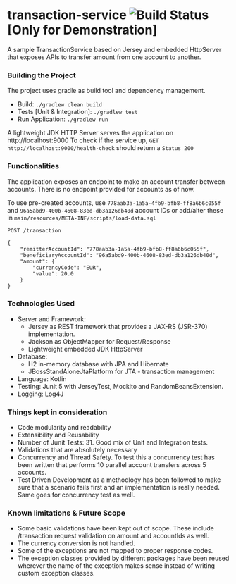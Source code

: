 # transaction-service ![Build Status](https://travis-ci.org/nishkarsh/transaction-service.svg?branch=master) [Only for Demonstration]
A sample TransactionService based on Jersey and embedded HttpServer that exposes APIs to transfer amount from one account to another.

### Building the Project
The project uses gradle as build tool and dependency management.

- Build: `./gradlew clean build`
- Tests [Unit & Integration]: `./gradlew test`
- Run Application: `./gradlew run`

A lightweight JDK HTTP Server serves the application on http://localhost:9000
To check if the service up, `GET http://localhost:9000/health-check` should return a `Status 200`

### Functionalities
The application exposes an endpoint to make an account transfer between accounts. There is no endpoint provided for accounts as of now.

To use pre-created accounts, use `778aab3a-1a5a-4fb9-bfb8-ff8a6b6c055f` and `96a5abd9-400b-4608-83ed-db3a126db40d` account IDs
 or add/alter these in `main/resources/META-INF/scripts/load-data.sql`

```
POST /transaction

{
	"remitterAccountId": "778aab3a-1a5a-4fb9-bfb8-ff8a6b6c055f",
	"beneficiaryAccountId": "96a5abd9-400b-4608-83ed-db3a126db40d",
	"amount": {
		"currencyCode": "EUR",
		"value": 20.0
	}
}
```

### Technologies Used
- Server and Framework:
  - Jersey as REST framework that provides a JAX-RS (JSR-370) implementation.
  - Jackson as ObjectMapper for Request/Response
  - Lightweight embedded JDK HttpServer
- Database:
  - H2 in-memory database with JPA and Hibernate
  - JBossStandAloneJtaPlatform for JTA - transaction management
- Language: Kotlin
- Testing: Junit 5 with JerseyTest, Mockito and RandomBeansExtension.
- Logging: Log4J

### Things kept in consideration
- Code modularity and readability
- Extensibility and Reusability
- Number of Junit Tests: 31. Good mix of Unit and Integration tests.
- Validations that are absolutely necessary
- Concurrency and Thread Safety. To test this a concurrency test has been written that performs 10 parallel account transfers across 5 accounts.
- Test Driven Development as a methodlogy has been followed to make sure that a scenario fails first and an implementation is really needed. Same goes for concurrency test as well.

### Known limitations & Future Scope
- Some basic validations have been kept out of scope. These include /transaction request validation on amount and accountIds as well.
- The currency conversion is not handled.
- Some of the exceptions are not mapped to proper response codes.
- The exception classes provided by different packages have been reused wherever the name of the exception makes sense instead of writing custom exception classes.
